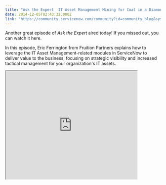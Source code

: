 ```yaml
---
title: "Ask the Expert  IT Asset Management Mining for Coal in a Diamond Mine"
date: 2014-12-05T02:43:32.000Z
link: "https://community.servicenow.com/community?id=community_blog&sys_id=e4fda22ddbd0dbc01dcaf3231f961905"
---
```

<p class="p1">Another great episode of <em>Ask the Expert</em> aired today! If you missed out, you can watch it here.</p><p class="p2"></p><p class="p1">In this episode, Eric Ferrington from Fruition Partners explains how to leverage the IT Asset Management-related modules in ServiceNow to deliver value to the business, focusing on strategic visibility and increased tactical management for your organization's IT assets.</p><p class="p1"></p><p class="p1"><iframe src="https://youtube.com/embed/IEBLAU0r60Q" width="425" height="350"/></p><p class="p2"></p><p class="p2"><span style="font-size: 10pt; line-height: 1.5em;">You can find more past episodes of </span><span style="font-size: 10pt; line-height: 1.5em;"><em>Ask the Expert</em></span><span style="font-size: 10pt; line-height: 1.5em;"> here: </span><a title="k-external-small" class="jive-link-external-small" href="https://www.youtube.com/playlist?list=PLCOmiTb5WX3qnr68Ir89aEuZtlhfyS_za" rel="nofollow" target="_blank">Ask the Expert - YouTube</a></p><p class="p3"></p><p class="p3">And visit <a title="" _jive_internal="true" class="jivecontainerTT-hover-container jive-link-community-small" data-containerid="2059" data-containertype="14" data-objectid="2037" data-objecttype="14" href="/community?id=community_forum&sys_id=d6295a2ddbd897c068c1fb651f9619f1">EngageNow</a> to find out about upcoming sessions.</p><p class="p3"></p><p class="p3">You can also view the discussion thread for this session here: <a title="" _jive_internal="true" data-containerid="2077" data-containertype="14" data-objectid="740024" data-objecttype="2" href="/community?id=community_question&sys_id=01e18ba9db98dbc01dcaf3231f961905">https://community.servicenow.com/message/740024#740024</a></p>